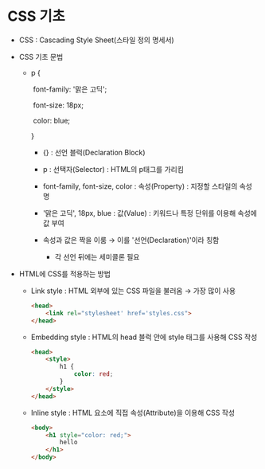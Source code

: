 <h1>CSS 기초</h1>

* CSS : Cascading Style Sheet(스타일 정의 명세서)



* CSS 기초 문법

  * p {											

    ​     font-family: '맑은 고딕';

    ​     font-size: 18px;

    ​     color: blue;						

    }

    * {} : 선언 블럭(Declaration Block)

    * p : 선택자(Selector) : HTML의 p태그를 가리킴

    * font-family, font-size, color : 속성(Property) : 지정할 스타일의 속성명

    * '맑은 고딕', 18px, blue : 값(Value) : 키워드나 특정 단위를 이용해 속성에 값 부여

    * 속성과 값은 짝을 이룸 → 이를 '선언(Declaration)'이라 칭함

      * 각 선언 뒤에는 세미콜론 필요

        

* HTML에 CSS를 적용하는 방법

  * Link style : HTML 외부에 있는 CSS 파일을 불러옴 → 가장 많이 사용

    ```html
    <head>
        <link rel="stylesheet' href='styles.css">
    </head>
    ```

    

  * Embedding style : HTML의 head 블럭 안에 style 태그를 사용해 CSS 작성

    ```html
    <head>
        <style>
            h1 {
                color: red;
            }
        </style>
    </head>
    ```

    

  * Inline style : HTML 요소에 직접 속성(Attribute)을 이용해 CSS 작성

    ```html
    <body>
        <h1 style="color: red;">
            hello
        </h1>
    </body>
    ```

    

